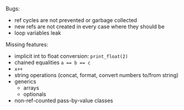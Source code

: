 Bugs:
- ref cycles are not prevented or garbage collected
- new refs are not created in every case where they should be
- loop variables leak

Missing features:
- implicit int to float conversion: `print_float(2)`
- chained equalities `a == b == c`
- `x++`
- string operations (concat, format, convert numbers to/from string)
- generics
    - arrays
    - optionals
- non-ref-counted pass-by-value classes

